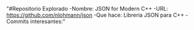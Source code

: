 "#Repositorio Explorado
-Nombre: JSON for Modern C++
-URL: https://github.com/nlohmann/json
-Que hace: Libreria JSON para C++
-Commits interesantes:"
